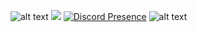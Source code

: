 ![alt text](https://i.imgur.com/NJCQQP0.png)
![](https://komarev.com/ghpvc/?username=DareksCoffee&color=brightgreen)
[![Discord Presence](https://lanyard.cnrad.dev/api/419463672700600322?showDisplayName=true&bg=0f0f0f&borderRadius=30px&idleMessage=Currently%20touching%20some%20grass)](https://discord.com/users/419463672700600322)
![alt text](https://i.imgur.com/auafAUR.png)
